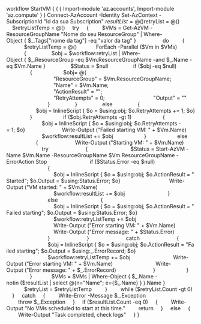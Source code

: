 workflow StartVM
{
	(
		{
		Import-module 'az.accounts',
		Import-module 'az.compute'
		}
	)
	Connect-AzAccount -Identity
	Set-AzContext -SubscriptionId "Id da sua Subscription"
	$resultList = @()
    $retryList = @()
    $retryListTemp = @()
    try
    {
        $VMs = Get-AzVM -ResourceGroupName "Nome do seu ResourceGroup" | Where-Object { $_.Tags["nome da tag"] -eq "valor da tag" }
        
        do
        {
            $retryListTemp = @()
            ForEach -Parallel ($Vm in $VMs) 
            {
                $obj = $workflow:retryList | Where-Object { $_.ResourceGroup -eq $Vm.ResourceGroupName -and $_.Name -eq $Vm.Name }
                $Status = $null
                if ($obj -eq $null)
                {
                    $obj= @{
                                "ResourceGroup" = $Vm.ResourceGroupName;
                                "Name" = $Vm.Name;
                                "ActionResult" = "";
                                "RetryAttempts" = 0;
                                "Output" = ""
                            }
                }
                else
                {
                    $obj = InlineScript { $o = $using:obj; $o.RetryAttempts += 1; $o}
                }
                    if ($obj.RetryAttempts -gt 1)
                    {
                        $obj = InlineScript { $o = $using:obj; $o.RetryAttempts -= 1; $o}
                        Write-Output ("Failed starting VM: " + $Vm.Name)
                        $workflow:resultList += $obj
                    }
                    else
                    {
                        Write-Output ("Starting VM: " + $Vm.Name)
                        try
                        {
                            $Status = Start-AzVM -Name $Vm.Name -ResourceGroupName $Vm.ResourceGroupName -ErrorAction Stop
                            if ($Status.Error -eq $null)
                            {
                                $obj = InlineScript { $o = $using:obj; $o.ActionResult = "Started"; $o.Output = $using:Status.Error; $o}
                                Write-Output ("VM started: " + $Vm.Name)
                                $workflow:resultList += $obj
                            }
                            else
                            {
                                $obj = InlineScript { $o = $using:obj; $o.ActionResult = "Failed starting"; $o.Output = $using:Status.Error; $o}
                                $workflow:retryListTemp += $obj
                                Write-Output ("Error starting VM: " + $Vm.Name)
                                Write-Output ("Error message: " + $Status.Error)
                            }
                        }
                        catch
                        {
                            $obj = InlineScript { $o = $using:obj; $o.ActionResult = "Failed starting"; $o.Output = $using:_.ErrorRecord; $o}
                            $workflow:retryListTemp += $obj
                            Write-Output ("Error starting VM: " + $Vm.Name)
                            Write-Output ("Error message: " + $_.ErrorRecord)
                        }
                    }
                }
            $VMs = $VMs | Where-Object { $_.Name -notin ($resultList | select @{n="Name"; e={$_.Name} } ).Name }
            
            $retryList = $retryListTemp
        }
        while ($retryList.Count -gt 0)
    }
    catch
    {
        Write-Error -Message $_.Exception
        throw $_.Exception
    }
    if ($resultList.Count -eq 0)
    {
        Write-Output "No VMs scheduled to start at this time."
        return
    }
    else
    {
        Write-Output "Task completed, check logs"
    }
}